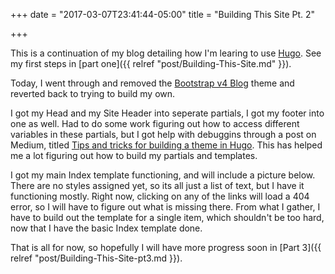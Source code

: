+++
date = "2017-03-07T23:41:44-05:00"
title = "Building This Site Pt. 2"

+++

This is a continuation of my blog detailing how I'm learing to use [Hugo](http://gohugo.io).  See my first steps in [part one]({{ relref "post/Building-This-Site.md" }}).

Today, I went through and removed the [Bootstrap v4 Blog](https://github.com/alanorth/hugo-theme-bootstrap4-blog) theme and reverted back to trying to build my own.

I got my Head and my Site Header into seperate partials, I got my footer into one as well.  Had to do some work figuring out how to access different variables in these partials, but I got help with debuggins through a post on Medium, titled [Tips and tricks for building a theme in Hugo](https://medium.com/@jeffmcmorris/tips-and-tricks-for-building-a-theme-in-hugo-4806bdd747d7#.kiui61k98).  This has helped me a lot figuring out how to build my partials and templates.

I got my main Index template functioning, and will include a picture below.  There are no styles assigned yet, so its all just a list of text, but I have it functioning mostly.  Right now, clicking on any of the links will load a 404 error, so I will have to figure out what is missing there.  From what I gather, I have to build out the template for a single item, which shouldn't be too hard, now that I have the basic Index template done.

That is all for now, so hopefully I will have more progress soon in [Part 3]({{ relref "post/Building-This-Site-pt3.md }}).
